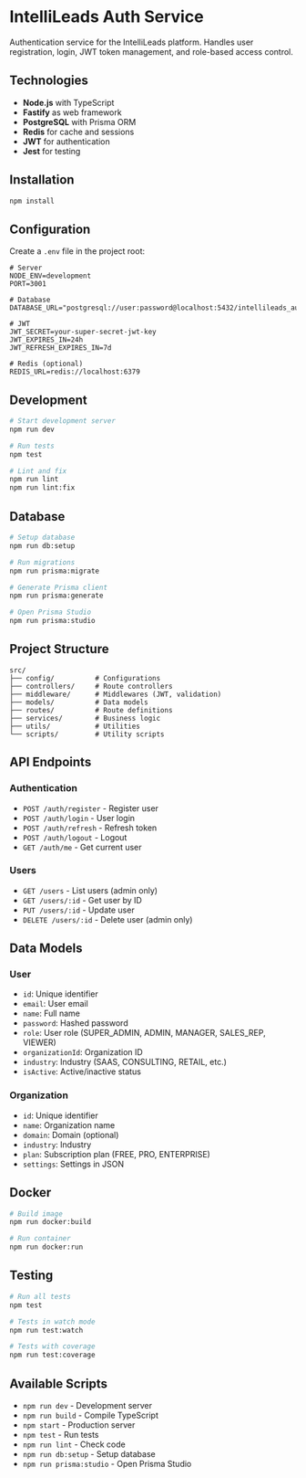# IntelliLeads Auth Service

Authentication service for the IntelliLeads platform. Handles user registration, login, JWT token management, and role-based access control.

## Technologies

- **Node.js** with TypeScript
- **Fastify** as web framework
- **PostgreSQL** with Prisma ORM
- **Redis** for cache and sessions
- **JWT** for authentication
- **Jest** for testing

## Installation

```bash
npm install
```

## Configuration

Create a `.env` file in the project root:

```env
# Server
NODE_ENV=development
PORT=3001

# Database
DATABASE_URL="postgresql://user:password@localhost:5432/intellileads_auth"

# JWT
JWT_SECRET=your-super-secret-jwt-key
JWT_EXPIRES_IN=24h
JWT_REFRESH_EXPIRES_IN=7d

# Redis (optional)
REDIS_URL=redis://localhost:6379
```

## Development

```bash
# Start development server
npm run dev

# Run tests
npm test

# Lint and fix
npm run lint
npm run lint:fix
```

## Database

```bash
# Setup database
npm run db:setup

# Run migrations
npm run prisma:migrate

# Generate Prisma client
npm run prisma:generate

# Open Prisma Studio
npm run prisma:studio
```

## Project Structure

```
src/
├── config/          # Configurations
├── controllers/     # Route controllers
├── middleware/      # Middlewares (JWT, validation)
├── models/          # Data models
├── routes/          # Route definitions
├── services/        # Business logic
├── utils/           # Utilities
└── scripts/         # Utility scripts
```

## API Endpoints

### Authentication
- `POST /auth/register` - Register user
- `POST /auth/login` - User login
- `POST /auth/refresh` - Refresh token
- `POST /auth/logout` - Logout
- `GET /auth/me` - Get current user

### Users
- `GET /users` - List users (admin only)
- `GET /users/:id` - Get user by ID
- `PUT /users/:id` - Update user
- `DELETE /users/:id` - Delete user (admin only)

## Data Models

### User
- `id`: Unique identifier
- `email`: User email
- `name`: Full name
- `password`: Hashed password
- `role`: User role (SUPER_ADMIN, ADMIN, MANAGER, SALES_REP, VIEWER)
- `organizationId`: Organization ID
- `industry`: Industry (SAAS, CONSULTING, RETAIL, etc.)
- `isActive`: Active/inactive status

### Organization
- `id`: Unique identifier
- `name`: Organization name
- `domain`: Domain (optional)
- `industry`: Industry
- `plan`: Subscription plan (FREE, PRO, ENTERPRISE)
- `settings`: Settings in JSON

## Docker

```bash
# Build image
npm run docker:build

# Run container
npm run docker:run
```

## Testing

```bash
# Run all tests
npm test

# Tests in watch mode
npm run test:watch

# Tests with coverage
npm run test:coverage
```

## Available Scripts

- `npm run dev` - Development server
- `npm run build` - Compile TypeScript
- `npm start` - Production server
- `npm test` - Run tests
- `npm run lint` - Check code
- `npm run db:setup` - Setup database
- `npm run prisma:studio` - Open Prisma Studio
